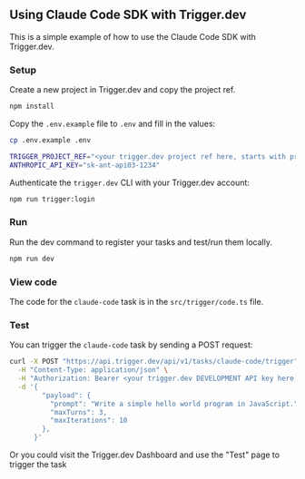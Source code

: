 ## Using Claude Code SDK with Trigger.dev

This is a simple example of how to use the Claude Code SDK with Trigger.dev.

### Setup

Create a new project in Trigger.dev and copy the project ref.

```bash
npm install
```

Copy the `.env.example` file to `.env` and fill in the values:

```bash
cp .env.example .env
```

```bash
TRIGGER_PROJECT_REF="<your trigger.dev project ref here, starts with proj_>"
ANTHROPIC_API_KEY="sk-ant-api03-1234"
```

Authenticate the `trigger.dev` CLI with your Trigger.dev account:

```bash
npm run trigger:login
```

### Run

Run the dev command to register your tasks and test/run them locally.

```bash
npm run dev
```

### View code

The code for the `claude-code` task is in the `src/trigger/code.ts` file.

### Test

You can trigger the `claude-code` task by sending a POST request:

```bash
curl -X POST "https://api.trigger.dev/api/v1/tasks/claude-code/trigger" \
  -H "Content-Type: application/json" \
  -H "Authorization: Bearer <your trigger.dev DEVELOPMENT API key here, starts with tr_dev_>" \
  -d '{
        "payload": {
          "prompt": "Write a simple hello world program in JavaScript.",
          "maxTurns": 3,
          "maxIterations": 10
        },
      }'
```

Or you could visit the Trigger.dev Dashboard and use the "Test" page to trigger the task
